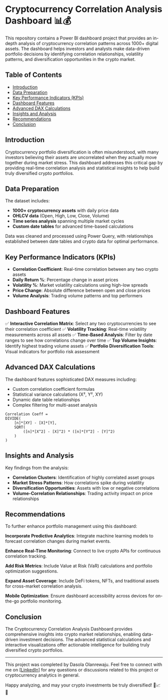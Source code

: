 # Cryptocurrency Correlation Analysis Dashboard 📊💰

This repository contains a Power BI dashboard project that provides an in-depth analysis of cryptocurrency correlation patterns across 1000+ digital assets. The dashboard helps investors and analysts make data-driven portfolio decisions by identifying correlation relationships, volatility patterns, and diversification opportunities in the crypto market.

## Table of Contents
- [Introduction](#introduction)
- [Data Preparation](#data-preparation)
- [Key Performance Indicators (KPIs)](#key-performance-indicators-kpis)
- [Dashboard Features](#dashboard-features)
- [Advanced DAX Calculations](#advanced-dax-calculations)
- [Insights and Analysis](#insights-and-analysis)
- [Recommendations](#recommendations)
- [Conclusion](#conclusion)

## Introduction
Cryptocurrency portfolio diversification is often misunderstood, with many investors believing their assets are uncorrelated when they actually move together during market stress. This dashboard addresses this critical gap by providing real-time correlation analysis and statistical insights to help build truly diversified crypto portfolios.

## Data Preparation
The dataset includes:
- **1000+ cryptocurrency assets** with daily price data
- **OHLCV data** (Open, High, Low, Close, Volume)
- **Time series analysis** spanning multiple market cycles
- **Custom date tables** for advanced time-based calculations

Data was cleaned and processed using Power Query, with relationships established between date tables and crypto data for optimal performance.

## Key Performance Indicators (KPIs)
- **Correlation Coefficient**: Real-time correlation between any two crypto assets
- **Daily Return %**: Percentage change in asset prices
- **Volatility %**: Market volatility calculations using high-low spreads
- **Price Change**: Absolute difference between open and close prices
- **Volume Analysis**: Trading volume patterns and top performers

## Dashboard Features
✅ **Interactive Correlation Matrix**: Select any two cryptocurrencies to see their correlation coefficient
✅ **Volatility Tracking**: Real-time volatility measurements across all assets
✅ **Time-Based Analysis**: Filter by date ranges to see how correlations change over time
✅ **Top Volume Insights**: Identify highest trading volume assets
✅ **Portfolio Diversification Tools**: Visual indicators for portfolio risk assessment

## Advanced DAX Calculations
The dashboard features sophisticated DAX measures including:
- Custom correlation coefficient formulas
- Statistical variance calculations (X², Y², XY)
- Dynamic date table relationships
- Complex filtering for multi-asset analysis

```dax
Correlation Coeff = 
DIVIDE(
    [n]*[XY] - [X]*[Y],
    SQRT(
        ([n]*[X^2] - [X]^2) * ([n]*[Y^2] - [Y]^2)
    )
)
```

## Insights and Analysis
Key findings from the analysis:
- **Correlation Clusters**: Identification of highly correlated asset groups
- **Market Stress Patterns**: How correlations spike during volatility
- **Diversification Opportunities**: Assets with low or negative correlations
- **Volume-Correlation Relationships**: Trading activity impact on price relationships

## Recommendations
To further enhance portfolio management using this dashboard:

**Incorporate Predictive Analytics**: Integrate machine learning models to forecast correlation changes during market events.

**Enhance Real-Time Monitoring**: Connect to live crypto APIs for continuous correlation tracking.

**Add Risk Metrics**: Include Value at Risk (VaR) calculations and portfolio optimization suggestions.

**Expand Asset Coverage**: Include DeFi tokens, NFTs, and traditional assets for cross-market correlation analysis.

**Mobile Optimization**: Ensure dashboard accessibility across devices for on-the-go portfolio monitoring.

## Conclusion
The Cryptocurrency Correlation Analysis Dashboard provides comprehensive insights into crypto market relationships, enabling data-driven investment decisions. The advanced statistical calculations and interactive visualizations offer actionable intelligence for building truly diversified crypto portfolios.

---

This project was completed by Dasola Olanrewaju. Feel free to connect with me on [[LinkedIn]([your-linkedin-url](https://www.linkedin.com/in/olanrewaju-dasola-697a70253/))] for any questions or discussions related to this project or cryptocurrency analytics in general.

Happy analyzing, and may your crypto investments be truly diversified! 🚀📈💎
